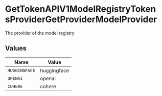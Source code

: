 # GetTokenAPIV1ModelRegistryTokensProviderGetProviderModelProvider

The provider of the model registry


## Values

| Name          | Value         |
| ------------- | ------------- |
| `HUGGINGFACE` | huggingface   |
| `OPENAI`      | openai        |
| `COHERE`      | cohere        |